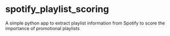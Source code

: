 # spotify_playlist_scoring
A simple python app to extract playlist information from Spotify to score the importance of promotional playlists
